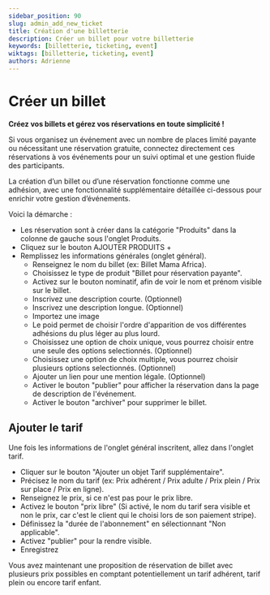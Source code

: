 ```yaml
---
sidebar_position: 90
slug: admin_add_new_ticket
title: Création d'une billetterie
description: Créer un billet pour votre billetterie
keywords: [billetterie, ticketing, event]
wiktags: [billetterie, ticketing, event]
authors: Adrienne
---
```


# Créer un billet 

**Créez vos billets et gérez vos réservations en toute simplicité !**

Si vous organisez un événement avec un nombre de places limité payante ou nécessitant une réservation gratuite, connectez directement ces réservations à vos événements pour un suivi optimal et une gestion fluide des participants. 

La création d’un billet ou d’une réservation fonctionne comme une adhésion, avec une fonctionnalité supplémentaire détaillée ci-dessous pour enrichir votre gestion d’événements.

Voici la démarche :

- Les réservation sont à créer dans la catégorie "Produits" dans la colonne de gauche sous l'onglet Produits.
- Cliquez sur le bouton AJOUTER PRODUITS + 
- Remplissez les informations générales (onglet général).
  - Renseignez le nom du billet (ex: Billet Mama Africa).
  - Choisissez le type de produit "Billet pour réservation payante".
  - Activez sur le bouton nominatif, afin de voir le nom et prénom visible sur le billet.
  - Inscrivez une description courte. (Optionnel)
  - Inscrivez une description longue. (Optionnel)
  - Importez une image 
  - Le poid permet de choisir l'ordre d'apparition de vos différentes adhésions du plus léger au plus lourd.
  - Choisissez une option de choix unique, vous pourrez choisir entre une seule des options selectionnés. (Optionnel)
  - Choisissez une option de choix multiple, vous pourrez choisir plusieurs options selectionnés. (Optionnel)
  - Ajouter un lien pour une mention légale. (Optionnel)
  - Activer le bouton "publier" pour afficher la réservation dans la page de description de l'événement.
  - Activer le bouton "archiver" pour supprimer le billet.

## Ajouter le tarif

Une fois les informations de l'onglet général inscritent, allez dans l'onglet tarif.

- Cliquer sur le bouton "Ajouter un objet Tarif supplémentaire".
- Précisez le nom du tarif (ex: Prix adhérent / Prix adulte / Prix plein / Prix sur place / Prix en ligne).
- Renseignez le prix, si ce n'est pas pour le prix libre.
- Activez le bouton "prix libre" (Si activé, le nom du tarif sera visible et non le prix, car c'est le client qui le choisi lors de son paiement stripe).
- Définissez la "durée de l'abonnement" en sélectionnant "Non applicable".
- Activez "publier" pour la rendre visible.
- Enregistrez

Vous avez maintenant une proposition de réservation de billet avec plusieurs prix possibles en comptant potentiellement un tarif adhérent, tarif plein ou encore tarif enfant.